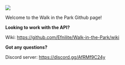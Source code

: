 ![](https://i.imgur.com/muzq2bk.png)

Welcome to the Walk in the Park Github page!

**Looking to work with the API?**

Wiki: https://github.com/Efnilite/Walk-in-the-Park/wiki

**Got any questions?**

Discord server: https://discord.gg/AfRMf9C24y
